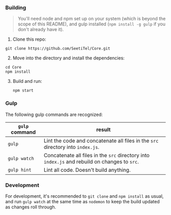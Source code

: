 ### Building

> You'll need node and npm set up on your system (which is beyond the scope of this README), and gulp installed (`npm install -g gulp` if you don't already have it).

1. Clone this repo:

  `git clone https://github.com/SeetiTel/Core.git`


2. Move into the directory and install the dependencies:

  ```
  cd Core
  npm install
  ```

3. Build and run:

	`npm start`


### Gulp

The following gulp commands are recognized:

| `gulp` command  | result |
| ------------- | ------------- |
| `gulp`  | Lint the code and concatenate all files in the `src` directory into `index.js`.  |
| `gulp watch`  | Concatenate all files in the `src` directory into `index.js` and rebuild on changes to `src`.  |
| `gulp hint`  | Lint all code. Doesn't build anything.  |

### Development

For development, it's recommended to `git clone` and `npm install` as usual, and run `gulp watch` at the same time as `nodemon` to keep the build updated as changes roll through.

